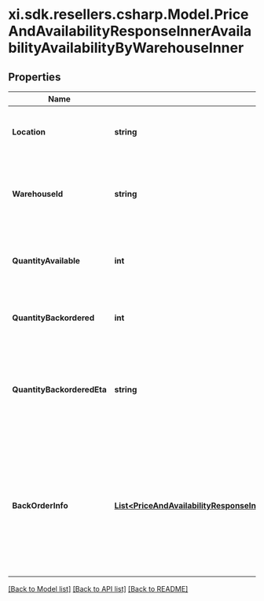 # xi.sdk.resellers.csharp.Model.PriceAndAvailabilityResponseInnerAvailabilityAvailabilityByWarehouseInner

## Properties

Name | Type | Description | Notes
------------ | ------------- | ------------- | -------------
**Location** | **string** | Indicates where (location) the product is available. | [optional] 
**WarehouseId** | **string** | Indicates where (Ingram Warehouse Id) the product is available. | [optional] 
**QuantityAvailable** | **int** | The quantity of the product available in a given warehouse. | [optional] 
**QuantityBackordered** | **int** | The quantity of a product backordered in a given warehouse. | [optional] 
**QuantityBackorderedEta** | **string** | The estimated time of arrival of a product that has been backordered in a given warehouse. | [optional] 
**BackOrderInfo** | [**List&lt;PriceAndAvailabilityResponseInnerAvailabilityAvailabilityByWarehouseInnerBackOrderInfoInner&gt;**](PriceAndAvailabilityResponseInnerAvailabilityAvailabilityByWarehouseInnerBackOrderInfoInner.md) | *Currently, this feature is not available in these countries (Mexico, Turkey, New Zealand, Colombia, Chile, Brazil, Peru, Western Sahara). | [optional] 

[[Back to Model list]](../README.md#documentation-for-models) [[Back to API list]](../README.md#documentation-for-api-endpoints) [[Back to README]](../README.md)

